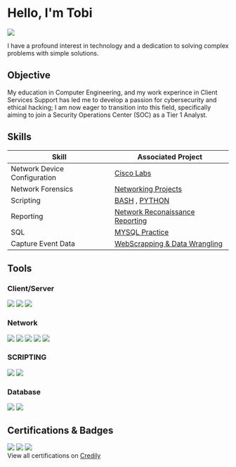 # Hello, I'm Tobi
<a href="https://linkedin.com/in/tobi-ayotunde"><img src="https://img.shields.io/badge/-LinkedIn-0072b1?&style=for-the-badge&logo=linkedin&logoColor=white" /></a>


I have a profound interest in technology and a dedication to solving complex problems with simple solutions.

## Objective

My education in Computer Engineering, and my work experince in Client Services Support has led me to develop a passion for cybersecurity and ethical hacking; I am now eager to transition into this field, specifically aiming to join a Security Operations Center (SOC) as a Tier 1 Analyst.


## Skills

| Skill                                    | Associated Project         |
|------------------------------------------|----------------------------|
| Network Device Configuration             | <a href="https://www.credly.com/badges/d006dda8-3cbd-47b4-a222-7aafd0da03b0">Cisco Labs</a>|
| Network Forensics                        | <a href="https://github.com/Tolero2/Networking_Projects">Networking Projects</a>|
| Scripting                                | <a href="https://github.com/Tolero2/BASH_Scripts">BASH</a> , <a href="https://github.com/Tolero2/PY_Practice">PYTHON</a>|              
| Reporting                                | <a href="https://github.com/Tolero2/Networking_Projects/blob/main/10.10.20.2-Html-Report-Feb-21-14%3A15%3A32-PST-2024.md">Network Reconaissance Reporting</a>|
| SQL                                      | <a href="https://github.com/Tolero2/MYSQLDatabaseRepo">MYSQL Practice</a>|
| Capture Event Data                      | <a href="https://github.com/Tolero2/PY_Practice/tree/main/Webscraping(BS4)%20%20project-v1%20">WebScrapping & Data Wrangling</a>


## Tools
### Client/Server
<div>
<img src="https://img.shields.io/badge/-Linux-228B22?style=for-the-badge&logo=linux&logoColor=white" />
<img src="https://img.shields.io/badge/-Windows-0078D6?style=for-the-badge&logo=windows&logoColor=white" />
<img src="https://img.shields.io/badge/-macOS-000000?style=for-the-badge&logo=apple&logoColor=white" />
</div>

### Network
<div>
<img src="https://img.shields.io/badge/-Wireshark-1679A7?&style=for-the-badge&logo=Wireshark&logoColor=white" />
<img src="https://img.shields.io/badge/-NMAP-FF0000?style=for-the-badge&logo=nmap&logoColor=white" />
<img src="https://img.shields.io/badge/-Kali%20Linux-557C94?style=for-the-badge&logo=kali-linux&logoColor=white" />
<img src="https://img.shields.io/badge/-SCP-006400?style=for-the-badge&logo=scp&logoColor=white" />
<img src="https://img.shields.io/badge/-SSH-2C3E50?style=for-the-badge&logo=ssh&logoColor=white" />
</div>

### SCRIPTING
<div>
<img src="https://img.shields.io/badge/-Python-3776AB?style=for-the-badge&logo=python&logoColor=white" />
<img src="https://img.shields.io/badge/-Bash-4EAA25?style=for-the-badge&logo=gnu-bash&logoColor=white" />
</div>

### Database
<div>
  <img src="https://img.shields.io/badge/-MySQL-00758F?style=for-the-badge&logo=mysql&logoColor=white" />
  <img src="https://img.shields.io/badge/-SQLite-003B57?style=for-the-badge&logo=sqlite3&logoColor=white" />
</div>

## Certifications & Badges
<div>
<a href="https://www.credly.com/badges/9b9c28b7-b53b-4637-a3ec-ca67d1b74607"><img src="https://img.shields.io/badge/-AZ&#8209;900-0089D6?style=for-the-badge&logo=microsoftazure&logoColor=white" /></a>
<a href="https://www.credly.com/badges/f1c4c82c-ea04-454e-91ca-12e8f2628eaa"><img src="https://img.shields.io/badge/-DP&#8209;900-0089D6?style=for-the-badge&logo=microsoftazure&logoColor=white" /></a>
<a href="https://www.credly.com/badges/22030bd0-0b99-411c-8807-ad80e92b5444"><img src="https://img.shields.io/badge/-Cisco-1BA0D7?style=for-the-badge&logo=cisco&logoColor=white" /></a>
</div>
View all certifications on <a href="https://www.credly.com/users/tobi-ayotunde">Credily</a>
